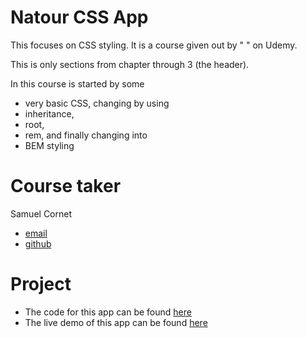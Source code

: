 # Natour CSS App

This focuses on CSS styling. It is a course given out by " " on Udemy.

This is only sections from chapter through 3 (the header).

In this course is started by some 
- very basic CSS, changing by using 
- inheritance,
- root,
- rem, and finally changing into
- BEM styling

# Course taker

  Samuel Cornet
- [email](corsam28@gmail.com)
- [github](https://github.com/CornetS28/)

# Project
- The code for this app can be found [here](https://github.com/CornetS28/NatourCssApp)
- The live demo of this app can be found [here]()

